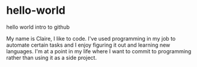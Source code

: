# hello-world
hello world intro to github

My name is Claire, I like to code. I've used programming in my job to automate certain tasks and I enjoy figuring it out and learning new languages.  I'm at a point in my life where I want to commit to programming rather than using it as a side project.
